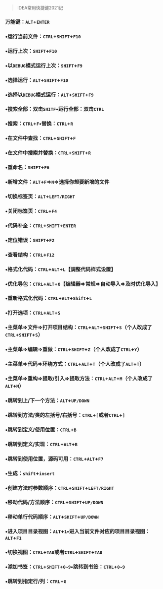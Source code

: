 > IDEA常用快捷键2021记



### 万能键：`ALT`+`ENTER`

### •运行当前文件：`CTRL`+`SHIFT`+`F10`

### •运行上次：`SHIFT`+`F10`

### •以`DEBUG`模式运行上次：`SHIFT`+`F9`

### •选择运行：`ALT`+`SHIFT`+`F10`

### •选择以`DEBUG`模式运行：`ALT`+`SHIFT`+`F9`

### •搜索全部：双击`SHITF`•运行全部：双击`CTRL`

### •搜索：`CTRL`+`F`•替换：`CTRL`+`R`

### •在文件中查找：`CTRL`+`SHIFT`+`F`

### •在文件中搜索并替换：`CTRL`+`SHIFT`+`R`

### •重命名：`SHIFT`+`F6`

### •新增文件：`ALT`+`F`=>`N`=>选择你想要新增的文件

### •切换标签页：`ALT`+`LEFT/RIGHT`

### •关闭标签页：`CTRL`+`F4`

### •代码补全：`CTRL`+`SHIFT`+`ENTER`

### •定位错误：`SHIFT`+`F2`

### •查看结构：`CTRL`+`F12`

### •格式化代码：`CTRL`+`ALT`+`L`【调整代码样式设置】

### •优化导包：`CTRL`+`ALT`+`O`【编辑器=>常规=>自动导入=>及时优化导入】

### •重新格式化代码：`CTRL`+`ALT`+`Shift`+`L`

### •打开选项：`CTRL`+`ALT`+`S`

### •主菜单=>文件=>打开项目结构：`CTRL`+`ALT`+`SHIFT`+`S`（个人改成了`CTRL`+`SHIFT`+`S`）

### •主菜单=>编辑=>重做：`CTRL`+`SHIFT`+`Z`（个人改成了`CTRL`+`Y`）

### •主菜单=>代码=>环绕方式：`CTRL`+`ALT`+`T`（个人改成了`ALT`+`T`）

### •主菜单=>重构=>提取/引入=>提取方法：`CTRL`+`ALT`+`M`（个人改成了`ALT`+`M`）

### •跳转到上/下一个方法：`ALT`+`UP/DOWN`

### •跳转到方法/类的左括号/右括号：`CTRL`+`[`或者`CTRL`+`]`

### •跳转到定义/使用位置：`CTRL`+`B`

### •跳转到定义/实现：`CTRL`+`ALT`+`B`

### •跳转到使用位置，源码可用：`CTRL`+`ALT`+`F7`

### •生成：`shift`+`insert`

### •创建方法时参数顺序：`CTRL`+`SHIFT`+`LEFT/RIGHT`

### •移动代码/方法顺序：`CTRL`+`SHIFT`+`UP/DOWN`

### •移动单行代码顺序：`ALT`+`SHIFT`+`UP/DOWN`

### •进入项目目录视图：`ALT`+`1`•进入当前文件对应的项目目录视图：`ALT`+`F1`

### •切换视图：`CTRL`+`TAB`或者`CTRL`+`SHIFT`+`TAB`

### •添加书签：`CTRL`+`SHIFT`+`0~9`•跳转到书签：`CTRL`+`0~9`

### •跳转到指定行/列：`CTRL`+`G`